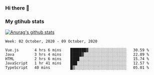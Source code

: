 ### Hi there 👋

### My gtihub stats

[![Anurag's github stats](https://github-readme-stats.vercel.app/api?username=gaozhidong)](https://github.com/gaozhidong/github-readme-stats)

<!--START_SECTION:waka-->
```text
Week: 02 October, 2020 - 09 October, 2020

Vue.js       4 hrs 6 mins    ███████▓░░░░░░░░░░░░░░░░░   30.59 % 
Java         3 hrs 4 mins    █████▓░░░░░░░░░░░░░░░░░░░   22.89 % 
HTML         2 hrs 6 mins    ████░░░░░░░░░░░░░░░░░░░░░   15.74 % 
JavaScript   1 hr 41 mins    ███░░░░░░░░░░░░░░░░░░░░░░   12.57 % 
TypeScript   40 mins         █▒░░░░░░░░░░░░░░░░░░░░░░░   05.01 % 
```
<!--END_SECTION:waka-->